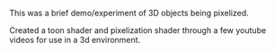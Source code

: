 This was a brief demo/experiment of 3D objects being pixelized.

Created a toon shader and pixelization shader through a few youtube videos for use in a 3d environment.

